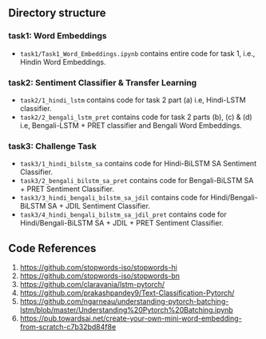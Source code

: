 ## Directory structure

### task1: Word Embeddings

* `task1/Task1_Word_Embeddings.ipynb` contains entire code for task 1, i.e., Hindin Word Embeddings.

### task2: Sentiment Classifier & Transfer Learning
* `task2/1_hindi_lstm` contains code for task 2 part (a) i.e, Hindi-LSTM classifier.
* `task2/2_bengali_lstm_pret` contains  code for task 2 parts (b), (c) & (d) i.e, Bengali-LSTM + PRET classifier and Bengali Word Embeddings.

### task3: Challenge Task
* `task3/1_hindi_bilstm_sa` contains code for Hindi-BiLSTM SA Sentiment Classifier.
* `task3/2_bengali_bilstm_sa_pret` contains  code for Bengali-BiLSTM SA + PRET Sentiment Classifier.
* `task3/3_hindi_bengali_bilstm_sa_jdil` contains code for  Hindi/Bengali-BiLSTM SA + JDIL  Sentiment Classifier.
* `task3/4_hindi_bengali_bilstm_sa_jdil_pret` contains code for  Hindi/Bengali-BiLSTM SA + JDIL + PRET Sentiment Classifier.


## Code References
1. https://github.com/stopwords-iso/stopwords-hi
2. https://github.com/stopwords-iso/stopwords-bn
3. https://github.com/claravania/lstm-pytorch/
4. https://github.com/prakashpandey9/Text-Classification-Pytorch/
5. https://github.com/ngarneau/understanding-pytorch-batching-lstm/blob/master/Understanding%20Pytorch%20Batching.ipynb
6. https://pub.towardsai.net/create-your-own-mini-word-embedding-from-scratch-c7b32bd84f8e
